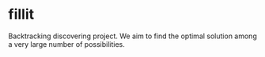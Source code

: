# fillit
Backtracking discovering project. We aim to find the optimal solution among a very large number of possibilities.
